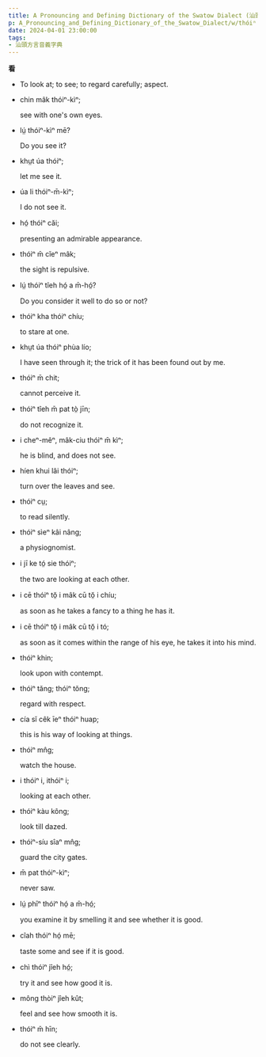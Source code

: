 ```yaml
---
title: A Pronouncing and Defining Dictionary of the Swatow Dialect (汕頭方言音義字典) / thóiⁿ
p: A_Pronouncing_and_Defining_Dictionary_of_the_Swatow_Dialect/w/thóiⁿ
date: 2024-04-01 23:00:00
tags: 
- 汕頭方言音義字典
---
```



**看**
- To look at; to see; to regard carefully; aspect.

- chin mâk thóiⁿ-kìⁿ;

  see with one's own eyes.

- lṳ́ thóiⁿ-kìⁿ mē?

  Do you see it?

- khṳt úa thóiⁿ;

  let me see it.

- úa li thóiⁿ-m̄-kìⁿ;

  I do not see it.

- hó̤ thóiⁿ căi;

  presenting an admirable appearance.

- thóiⁿ m̄ cĭeⁿ mâk;

  the sight is repulsive.

- lṳ́ thóiⁿ tîeh hó̤ a m̄-hó̤?

  Do you consider it well to do so or not?

- thóiⁿ kha thóiⁿ chíu;

  to stare at one.

- khṳt úa thóiⁿ phùa lío;

  I have seen through it; the trick of it has been found out by me.

- thóiⁿ m̄ chit;

  cannot perceive it.

- thóiⁿ tîeh m̄ pat tò̤ jīn;

  do not recognize it.

- i cheⁿ-mêⁿ, mâk-ciu thóiⁿ m̄ kìⁿ;

  he is blind, and does not see.

- híen khui lâi thóiⁿ;

  turn over the leaves and see.

- thóiⁿ cṳ;

  to read silently.

- thóiⁿ sìeⁿ kâi nâng;

  a physiognomist.

- i jī ke tó̤ sie thóiⁿ;

  the two are looking at each other.

- i cē thóiⁿ tŏ̤ i mâk cū tŏ̤ i chíu;

  as soon as he takes a fancy to a thing he has it.

- i cē thóiⁿ tŏ̤ i mâk cū tŏ̤ i tó;

  as soon as it comes within the range of his eye, he takes it into his mind.

- thóiⁿ khin;

  look upon with contempt.

- thóiⁿ tăng; thóiⁿ tŏng;

  regard with respect.

- cía sĭ cêk īeⁿ thóiⁿ huap;

  this is his way of looking at things.

- thóiⁿ mn̂g;

  watch the house.

- i thóiⁿ i, ithóiⁿ i;

  looking at each other.

- thóiⁿ kàu kông;

  look till dazed.

- thóiⁿ-síu sîaⁿ mn̂g;

  guard the city gates.

- m̄ pat thóiⁿ-kìⁿ;

  never saw.

- lṳ́ phīⁿ thóiⁿ hó̤ a m̄-hó̤;

  you examine it by smelling it and see whether it is good.

- cîah thóiⁿ hó̤ mē;

  taste some and see if it is good.

- chì thóiⁿ jîeh hó̤;

  try it and see how good it is.

- mông thòiⁿ jîeh kût;

  feel and see how smooth it is.

- thóiⁿ m̄ hīn;

  do not see clearly.